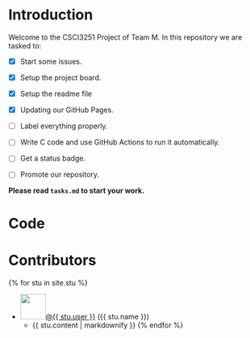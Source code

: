 # Introduction
Welcome to the CSCI3251 Project of Team M.
In this repository we are tasked to:
- [x] Start some issues.
- [x] Setup the project board.
- [x] Setup the readme file
- [x] Updating our GitHub Pages.
- [ ] Label everything properly.
- [ ] Write C code and use GitHub Actions to run it automatically.
- [ ] Get a status badge.
- [ ] Promote our repository.


**Please read `tasks.md` to start your work.**
 

# Code

# Contributors
{% for stu in site.stu %}
- <img src="{{ stu.image }}" width="50" height="50" /><a href="https://github.com/{{ stu.user }}">@{{ stu.user }}</a> ({{ stu.name }})
  - {{ stu.content | markdownify }}
{% endfor %}
